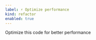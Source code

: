 ```yaml
---
label: ⚡ Optimize performance
kind: refactor
enabled: true
---
```

Optimize this code for better performance